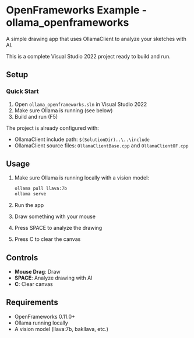 # OpenFrameworks Example - ollama_openframeworks

A simple drawing app that uses OllamaClient to analyze your sketches with AI.

This is a complete Visual Studio 2022 project ready to build and run.

## Setup

### Quick Start
1. Open `ollama_openframeworks.sln` in Visual Studio 2022
2. Make sure Ollama is running (see below)
3. Build and run (F5)

The project is already configured with:
- OllamaClient include path: `$(SolutionDir)..\..\include`
- OllamaClient source files: `OllamaClientBase.cpp` and `OllamaClientOF.cpp`

## Usage

1. Make sure Ollama is running locally with a vision model:
   ```bash
   ollama pull llava:7b
   ollama serve
   ```

2. Run the app
3. Draw something with your mouse
4. Press SPACE to analyze the drawing
5. Press C to clear the canvas

## Controls

- **Mouse Drag**: Draw
- **SPACE**: Analyze drawing with AI
- **C**: Clear canvas

## Requirements

- OpenFrameworks 0.11.0+
- Ollama running locally
- A vision model (llava:7b, bakllava, etc.)
